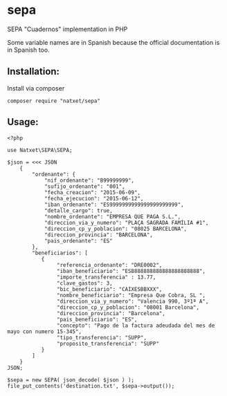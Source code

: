 # sepa
SEPA "Cuadernos" implementation in PHP

Some variable names are in Spanish because the official documentation is in Spanish too.

## Installation:

Install via composer

	composer require "natxet/sepa"

## Usage:

	<?php
	
	use Natxet\SEPA\SEPA;
	
	$json = <<< JSON
		{
			"ordenante": {
				"nif_ordenante": "B99999999",
				"sufijo_ordenante": "001",
				"fecha_creacion": "2015-06-09",
				"fecha_ejecucion": "2015-06-12",
				"iban_ordenante": "ES9999999999999999999999",
				"detalle_cargo": true,
				"nombre_ordenante": "EMPRESA QUE PAGA S.L.",
				"direccion_via_y_numero": "PLAÇA SAGRADA FAMÍLIA #1",
				"direccion_cp_y_poblacion": "08025 BARCELONA",
				"direccion_provincia": "BARCELONA",
				"pais_ordenante": "ES"
			},
			"beneficiarios": [
			   {
					"referencia_ordenante": "DRE0002",
					"iban_beneficiario": "ES8888888888888888888888",
					"importe_transferencia" : 13.77,
					"clave_gastos": 3,
					"bic_beneficiario": "CAIXESBBXXX",
					"nombre_beneficiario": "Empresa Que Cobra, SL ",
					"direccion_via_y_numero": "Valencia 990, 3º1ª A",
					"direccion_cp_y_poblacion": "08001 Barcelona",
					"direccion_provincia": "Barcelona",
					"pais_beneficiario": "ES",
					"concepto": "Pago de la factura adeudada del mes de mayo con numero 15-345",
					"tipo_transferencia": "SUPP",
					"proposito_transferencia": "SUPP"
			   }
			]
		}
	JSON;
	
	$sepa = new SEPA( json_decode( $json ) );
	file_put_contents('destination.txt', $sepa->output());

